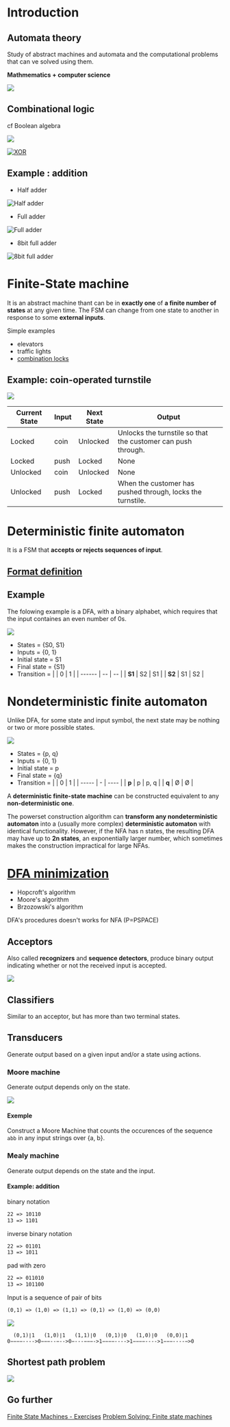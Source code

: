 # Introduction

## Automata theory

Study of abstract machines and automata and the computational problems that can ve solved using them.

**Mathmematics + computer science**

![](https://upload.wikimedia.org/wikipedia/commons/a/a2/Automata_theory.svg)

## Combinational logic

cf Boolean algebra

![](https://courses.cs.washington.edu/courses/cse599/99sp/admin/Slides/Week1/img022.gif)

[![XOR](https://sub.allaboutcircuits.com/images/04298.png)](https://www.allaboutcircuits.com/textbook/digital/chpt-7/the-exclusive-or-function-xor/)

## Example : addition

- Half adder

![Half adder](https://i.stack.imgur.com/9nz6a.png)

- Full adder

![Full adder](https://i.stack.imgur.com/K07rV.png)

- 8bit full adder

![8bit full adder](https://i.stack.imgur.com/Dj6XM.jpg)

# Finite-State machine

It is an abstract machine thant can be in **exactly one** of **a finite number of states** at any given time. The FSM can change from one state to another in response to some **external inputs**.

Simple examples

- elevators
- traffic lights
- [combination locks](https://en.wikipedia.org/wiki/Combination_lock#Single-dial_locks)

## Example: coin-operated turnstile

![](https://upload.wikimedia.org/wikipedia/commons/thumb/9/9e/Turnstile_state_machine_colored.svg/660px-Turnstile_state_machine_colored.svg.png)

| Current State | Input | Next State | Output |
| --- | --- | --- | --- |
| Locked | coin | Unlocked | Unlocks the turnstile so that the customer can push through. |
| Locked | push | Locked | None |
| Unlocked | coin | Unlocked | None
| Unlocked | push | Locked | When the customer has pushed through, locks the turnstile. |

# Deterministic finite automaton

It is a FSM that **accepts or rejects sequences of input**.

## [Format definition](https://en.wikipedia.org/wiki/Deterministic_finite_automaton#Formal_definition)

## Example

The folowing example is a DFA, with a binary alphabet, which requires that the input containes an even number of 0s.

![](https://upload.wikimedia.org/wikipedia/commons/9/9d/DFAexample.svg)

- States = {S0, S1}
- Inputs = {0, 1}
- Initial state = S1
- Final state = {S1}
- Transition =
    |        |  0 |  1 |
    | ------ | -- | -- |
    | **S1** | S2 | S1 |
    | **S2** | S1 | S2 |

# Nondeterministic finite automaton

Unlike DFA, for some state and input symbol, the next state may be nothing or two or more possible states.

![](https://upload.wikimedia.org/wikipedia/commons/f/f9/NFASimpleExample.svg)

- States = {p, q}
- Inputs = {0, 1}
- Initial state = p
- Final state = {q}
- Transition =
    |       | 0 |    1 |
    | ----- | - | ---- |
    | **p** | p | p, q |
    | **q** | Ø |    Ø |

A **deterministic finite-state machine** can be constructed equivalent to any **non-deterministic one**.

The powerset construction algorithm can **transform any nondeterministic automaton** into a (usually more complex) **deterministic automaton** with identical functionality. However, if the NFA has n states, the resulting DFA may have up to **2n states**, an exponentially larger number, which sometimes makes the construction impractical for large NFAs.

# [DFA minimization](https://en.wikipedia.org/wiki/DFA_minimization)

- Hopcroft's algorithm
- Moore's algorithm
- Brzozowski's algorithm

DFA's procedures doesn't works for NFA (P=PSPACE)

## Acceptors

Also called **recognizers** and **sequence detectors**, produce binary output indicating whether or not the received input is accepted.

![](https://upload.wikimedia.org/wikipedia/commons/a/a8/Fsm_parsing_word_nice.svg)

## Classifiers

Similar to an acceptor, but has more than two terminal states.

## Transducers

Generate output based on a given input and/or a state using actions.

### Moore machine

Generate output depends only on the state.

![](https://upload.wikimedia.org/wikipedia/commons/c/c3/Moore_Machine.svg)

#### Exemple

Construct a Moore Machine that counts the occurences of the sequence `abb` in any input strings over {a, b}.

### Mealy machine

Generate output depends on the state and the input.

#### Example: addition

binary notation

```txt
22 => 10110
13 => 1101
```

inverse binary notation

```txt
22 => 01101
13 => 1011
```

pad with zero

```txt
22 => 011010
13 => 101100
```

Input is a sequence of pair of bits

```txt
(0,1) => (1,0) => (1,1) => (0,1) => (1,0) => (0,0)
```

![](https://i.stack.imgur.com/x2sFZ.gif)

```
  (0,1)∣1   (1,0)∣1   (1,1)∣0   (0,1)∣0   (1,0)∣0   (0,0)∣1
0−−−−---->0−−−--−-->0−---−−−->1−−−−---->1−−−−---->1−−−----−>0
```

## Shortest path problem

![](https://upload.wikimedia.org/wikipedia/commons/3/3b/Shortest_path_with_direct_weights.svg)

## Go further

[Finite State Machines - Exercises](http://www.cs.cmu.edu/~tom7/211/fsm1.html)
[Problem Solving: Finite state machines](https://en.wikibooks.org/wiki/A-level_Computing_2009/AQA/Problem_Solving,_Programming,_Data_Representation_and_Practical_Exercise/Problem_Solving/Finite_state_machines)